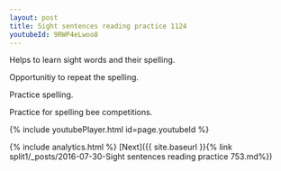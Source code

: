 ```yaml
---
layout: post
title: Sight sentences reading practice 1124
youtubeId: 9RWP4eLwoo8
---
```

 
 
Helps to learn sight words and their spelling.

Opportunitiy to repeat the spelling. 

Practice spelling. 
 
Practice for spelling bee competitions. 
 
{% include youtubePlayer.html id=page.youtubeId %}
 
 
{% include analytics.html %} 
[Next]({{ site.baseurl }}{% link  split1/_posts/2016-07-30-Sight sentences reading practice 753.md%})
 
